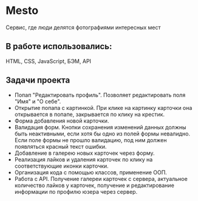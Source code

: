 # Mesto
Cервис, где люди делятся фотографиями интересных мест

## В работе использовались:
HTML, CSS, JavaScript, БЭМ, API

## Задачи проекта
- Попап "Редактировать профиль". Позволяет редактировать поля "Имя" и "О себе".
- Открытие попапа с картинкой. При клике на картинку карточки она открывается в попапе, закрывается по клику на крестик.
- Форма добавления новой карточки.
- Валидация форм. Кнопки сохранения изменений данных должны быть неактивными, если хотя бы одно из полей формы невалидно. Если поле формы не прошло валидацию, под ним должен появляться красный текст ошибки.
- Добавление в галерею новых карточек через форму.
- Реализация лайков и удаления карточек по клику на соответствующие иконки карточки.
- Организация кода с помощью классов, применение ООП.
- Работа с API. Получение галереи карточек с сервера, актуальное количество лайков у карточек, получение и редактирование информации по профилю юзера через сервер.

